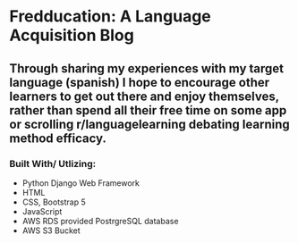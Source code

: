 # Fredducation: A Language Acquisition Blog 

## Through sharing my experiences with my target language (spanish) I hope to encourage other learners to get out there and enjoy themselves, rather than spend all their free time on some app or scrolling r/languagelearning debating learning method efficacy.

### Built With/ Utlizing:
- Python Django Web Framework
- HTML
- CSS, Bootstrap 5
- JavaScript
- AWS RDS provided PostrgreSQL database
- AWS S3 Bucket 

